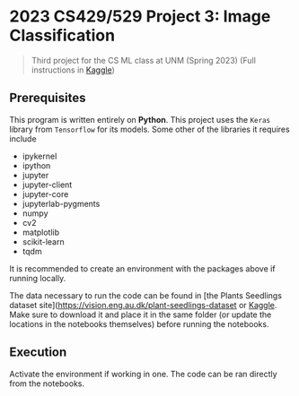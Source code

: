 # 2023 CS429/529 Project 3: Image Classification

> Third project for the CS ML class at UNM (Spring 2023)
> (Full instructions in [Kaggle](https://www.kaggle.com/competitions/plant-seedlings-classification-cs429529))

## Prerequisites

This program is written entirely on **Python**. This project uses the `Keras` library from `Tensorflow` for its models. Some other of the libraries it requires include
- ipykernel
- ipython
- jupyter
- jupyter-client
- jupyter-core
- jupyterlab-pygments
- numpy
- cv2
- matplotlib
- scikit-learn
- tqdm

It is recommended to create an environment with the packages above if running locally. 

The data necessary to run the code can be found in [the Plants Seedlings dataset site](https://vision.eng.au.dk/plant-seedlings-dataset or [Kaggle](https://www.kaggle.com/competitions/plant-seedlings-classification-cs429529/data). Make sure to download it and place it in the same folder (or update the locations in the notebooks themselves) before running the notebooks.


## Execution

Activate the environment if working in one. The code can be ran directly from the notebooks.
